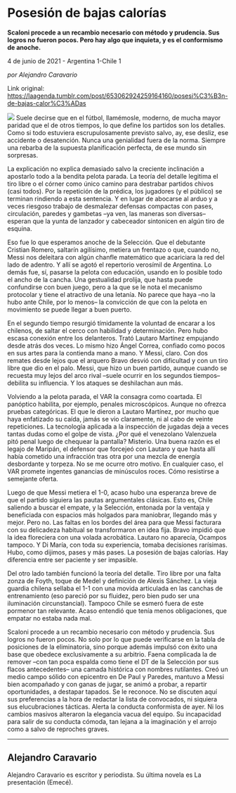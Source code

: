 # Posesión de bajas calorías

**Scaloni procede a un recambio necesario con método y prudencia. Sus logros no fueron pocos. Pero hay algo que inquieta, y es el conformismo de anoche.**

4 de junio de 2021 - Argentina 1-Chile 1

_por Alejandro Caravario_

Link original: https://laagenda.tumblr.com/post/653062924259164160/posesi%C3%B3n-de-bajas-calor%C3%ADas

![](https://64.media.tumblr.com/28ad4ee509d41c18ebe2b1ac00c8e65c/43948422f49bf392-c3/s500x750/0737f9f2d4b6f4ffd1220e401fd90ec5fbb3dcfa.jpg)
Suele decirse que en el fútbol, llamémosle, moderno, de mucha mayor paridad que el de otros tiempos, lo que define los partidos son los detalles. Como si todo estuviera escrupulosamente previsto salvo, ay, ese desliz, ese accidente o desatención. Nunca una genialidad fuera de la norma. Siempre una rebarba de la supuesta planificación perfecta, de ese mundo sin sorpresas. 

La explicación no explica demasiado salvo la creciente inclinación a apostarlo todo a la bendita pelota parada. La teoría del detalle legitima el tiro libre o el córner como único camino para destrabar partidos chivos (casi todos). Por la repetición de la prédica, los jugadores (y el público) se terminan rindiendo a esta sentencia. Y en lugar de abocarse al arduo y a veces riesgoso trabajo de desmalezar defensas compactas con pases, circulación, paredes y gambetas –ya ven, las maneras son diversas– esperan que la yunta de lanzador y cabeceador sintonicen en algún tiro de esquina. 

Eso fue lo que esperamos anoche de la Selección. Que el debutante Cristian Romero, saltarín agilísimo, metiera un frentazo o que, cuando no, Messi nos deleitara con algún chanfle matemático que acariciara la red del lado de adentro. Y allí se agotó el repertorio verosímil de Argentina. Lo demás fue, sí, pasarse la pelota con educación, usando en lo posible todo el ancho de la cancha. Una gestualidad prolija, que hasta puede confundirse con buen juego, pero a la que se le nota el mecanismo protocolar y tiene el atractivo de una letanía. No parece que haya –no la hubo ante Chile, por lo menos– la convicción de que con la pelota en movimiento se puede llegar a buen puerto. 

En el segundo tiempo resurgió tímidamente la voluntad de encarar a los chilenos, de saltar el cerco con habilidad y determinación. Pero hubo escasa conexión entre los delanteros. Trató Lautaro Martínez empujando desde atrás dos veces. Lo mismo hizo Ángel Correa, confiado como pocos en sus artes para la contienda mano a mano. Y Messi, claro. Con dos remates desde lejos que el arquero Bravo desvió con dificultad y con un tiro libre que dio en el palo. Messi, que hizo un buen partido, aunque cuando se recuesta muy lejos del arco rival –suele ocurrir en los segundos tiempos– debilita su influencia. Y los ataques se deshilachan aun más. 


Volviendo a la pelota parada, el VAR la consagra como coartada. El panóptico habilita, por ejemplo, penales microscópicos. Aunque no ofrezca pruebas categóricas. El que le dieron a Lautaro Martínez, por mucho que haya enfatizado su caída, jamás se vio claramente, ni al cabo de veinte repeticiones. La tecnología aplicada a la inspección de jugadas deja a veces tantas dudas como el golpe de vista. ¿Por qué el venezolano Valenzuela pitó penal luego de chequear la pantalla? Misterio. Una buena razón es el legajo de Maripán, el defensor que forcejeó con Lautaro y que hasta allí había cometido una infracción tras otra por una mezcla de energía desbordante y torpeza. No se me ocurre otro motivo. En cualquier caso, el VAR promete ingentes ganancias de minúsculos roces. Cómo resistirse a semejante oferta. 

Luego de que Messi metiera el 1-0, acaso hubo una esperanza breve de que el partido siguiera las pautas argumentales clásicas. Esto es, Chile saliendo a buscar el empate, y la Selección, entonada por la ventaja y beneficiada con espacios más holgados para maniobrar, llegando más y mejor. Pero no. Las faltas en los bordes del área para que Messi facturara con su delicadeza habitual se transformaron en idea fija. Bravo impidió que la idea floreciera con una volada acrobática. Lautaro no aparecía, Ocampos tampoco. Y Di María, con toda su experiencia, tomaba decisiones rarísimas. Hubo, como dijimos, pases y más pases. La posesión de bajas calorías. Hay diferencia entre ser paciente y ser impasible. 

Del otro lado también funcionó la teoría del detalle. Tiro libre por una falta zonza de Foyth, toque de Medel y definición de Alexis Sánchez. La vieja guardia chilena sellaba el 1-1 con una movida articulada en las canchas de entrenamiento (eso pareció por su fluidez, pero bien pudo ser una iluminación circunstancial). Tampoco Chile se esmeró fuera de este pormenor tan relevante. Acaso entendió que tenía menos obligaciones, que empatar no estaba nada mal. 

Scaloni procede a un recambio necesario con método y prudencia. Sus logros no fueron pocos. No solo por lo que puede verificarse en la tabla de posiciones de la eliminatoria, sino porque además impulsó con éxito una base que obedece exclusivamente a su arbitrio. Faena complicada la de remover –con tan poca espalda como tiene el DT de la Selección por sus flacos antecedentes– una camada histórica con nombres rutilantes. Creó un medio campo sólido con epicentro en De Paul y Paredes, mantuvo a Messi bien acompañado y con ganas de jugar, se animó a probar, a repartir oportunidades, a destapar tapados. Se le reconoce. No se discuten aquí sus preferencias a la hora de redactar la lista de convocados, ni siquiera sus elucubraciones tácticas. Alerta la conducta conformista de ayer. Ni los cambios masivos alteraron la elegancia vacua del equipo. Su incapacidad para salir de su conducta cómoda, tan lejana a la imaginación y el arrojo como a salvo de reproches graves.



---

Alejandro Caravario
-------------------

 Alejandro Caravario es escritor y periodista. Su última novela es La presentación (Emecé).
 

